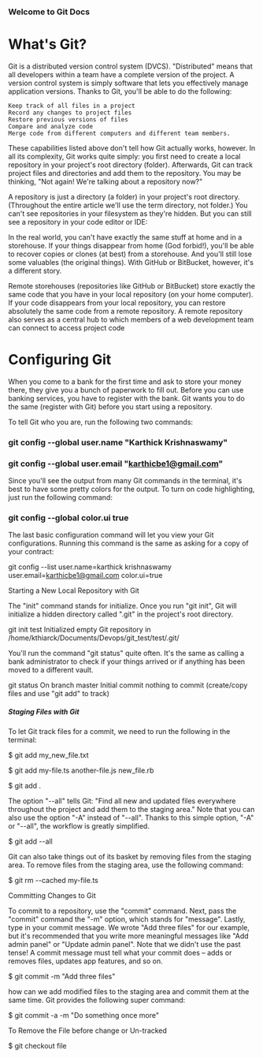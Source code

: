 ### Welcome to Git Docs

# What's Git?

Git is a distributed version control system (DVCS). "Distributed" means that all developers within a team have a complete version of the project. A version control system is simply software that lets you effectively manage application versions. Thanks to Git, you'll be able to do the following:

    Keep track of all files in a project
    Record any changes to project files
    Restore previous versions of files
    Compare and analyze code
    Merge code from different computers and different team members.

These capabilities listed above don't tell how Git actually works, however. In all its complexity, Git works quite simply: you first need to create a local repository in your project's root directory (folder). Afterwards, Git can track project files and directories and add them to the repository. You may be thinking, "Not again! We're talking about a repository now?"

A repository is just a directory (a folder) in your project's root directory. (Throughout the entire article we'll use the term directory, not folder.) You can't see repositories in your filesystem as they're hidden. But you can still see a repository in your code editor or IDE:

In the real world, you can't have exactly the same stuff at home and in a storehouse. If your things disappear from home (God forbid!), you'll be able to recover copies or clones (at best) from a storehouse. And you'll still lose some valuables (the original things). With GitHub or BitBucket, however, it's a different story.

Remote storehouses (repositories like GitHub or BitBucket) store exactly the same code that you have in your local repository (on your home computer). If your code disappears from your local repository, you can restore absolutely the same code from a remote repository. A remote repository also serves as a central hub to which members of a web development team can connect to access project code

# Configuring Git
When you come to a bank for the first time and ask to store your money there, they give you a bunch of paperwork to fill out. Before you can use banking services, you have to register with the bank. Git wants you to do the same (register with Git) before you start using a repository.

To tell Git who you are, run the following two commands:

### git config --global user.name "Karthick Krishnaswamy"
### git config --global user.email "karthicbe1@gmail.com"

Since you'll see the output from many Git commands in the terminal, it's best to have some pretty colors for the output. To turn on code highlighting, just run the following command:

### git config --global color.ui true

The last basic configuration command will let you view your Git configurations. Running this command is the same as asking for a copy of your contract:

git config --list
user.name=karthick krishnaswamy
user.email=karthicbe1@gmail.com
color.ui=true

Starting a New Local Repository with Git

The "init" command stands for initialize. Once you run "git init", Git will initialize a hidden directory called ".git" in the project's root directory. 

git init test
Initialized empty Git repository in /home/kthiarck/Documents/Devops/git_test/test/.git/

You'll run the command "git status" quite often. It's the same as calling a bank administrator to check if your things arrived or if anything has been moved to a different vault.

git status
On branch master
Initial commit
nothing to commit (create/copy files and use "git add" to track)


##### Staging Files with Git

To let Git track files for a commit, we need to run the following in the terminal:

$ git add my_new_file.txt

$ git add my-file.ts another-file.js new_file.rb

$ git add .

The option "--all" tells Git: "Find all new and updated files everywhere throughout the project and add them to the staging area." Note that you can also use the option "-A" instead of "--all". Thanks to this simple option, "-A" or "--all", the workflow is greatly simplified.

$ git add --all

Git can also take things out of its basket by removing files from the staging area. To remove files from the staging area, use the following command:

$ git rm --cached my-file.ts

Committing Changes to Git

To commit to a repository, use the "commit" command. Next, pass the "commit" command the "-m" option, which stands for "message". Lastly, type in your commit message. We wrote "Add three files" for our example, but it's recommended that you write more meaningful messages like "Add admin panel" or "Update admin panel". Note that we didn't use the past tense! A commit message must tell what your commit does – adds or removes files, updates app features, and so on.

$ git commit -m "Add three files"

how can we add modified files to the staging area and commit them at the same time. Git provides the following super command:

$ git commit -a -m "Do something once more"


To Remove the File before change or Un-tracked 

$ git checkout file



